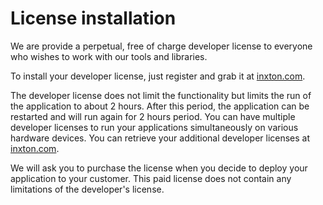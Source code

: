 # License installation

We are provide a perpetual, free of charge developer license to everyone who wishes to work with our tools and libraries.

To install your developer license, just register and grab it at [inxton.com](https://www.inxton.com/getting-started).

The developer license does not limit the functionality but limits the run of the application to about 2 hours. After this period, the application can be restarted and will run again for 2 hours period. You can have multiple developer licenses to run your applications simultaneously on various hardware devices. You can retrieve your additional developer licenses at [inxton.com](inxton.com).

We will ask you to purchase the license when you decide to deploy your application to your customer. This paid license does not contain any limitations of the developer's license.